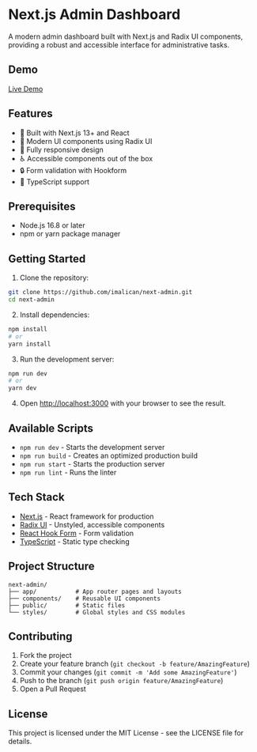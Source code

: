 # Next.js Admin Dashboard

A modern admin dashboard built with Next.js and Radix UI components, providing a robust and accessible interface for administrative tasks.

## Demo

[Live Demo](https://next-admin-imalican.vercel.app)

## Features

- 🚀 Built with Next.js 13+ and React
- 🎨 Modern UI components using Radix UI
- 📱 Fully responsive design
- ♿ Accessible components out of the box
- 🔒 Form validation with Hookform
- 🎯 TypeScript support

## Prerequisites

- Node.js 16.8 or later
- npm or yarn package manager

## Getting Started

1. Clone the repository:

```bash
git clone https://github.com/imalican/next-admin.git
cd next-admin
```

2. Install dependencies:

```bash
npm install
# or
yarn install
```

3. Run the development server:

```bash
npm run dev
# or
yarn dev
```

4. Open [http://localhost:3000](http://localhost:3000) with your browser to see the result.

## Available Scripts

- `npm run dev` - Starts the development server
- `npm run build` - Creates an optimized production build
- `npm run start` - Starts the production server
- `npm run lint` - Runs the linter

## Tech Stack

- [Next.js](https://nextjs.org/) - React framework for production
- [Radix UI](https://www.radix-ui.com/) - Unstyled, accessible components
- [React Hook Form](https://react-hook-form.com/) - Form validation
- [TypeScript](https://www.typescriptlang.org/) - Static type checking

## Project Structure

```
next-admin/
├── app/           # App router pages and layouts
├── components/    # Reusable UI components
├── public/        # Static files
└── styles/        # Global styles and CSS modules
```

## Contributing

1. Fork the project
2. Create your feature branch (`git checkout -b feature/AmazingFeature`)
3. Commit your changes (`git commit -m 'Add some AmazingFeature'`)
4. Push to the branch (`git push origin feature/AmazingFeature`)
5. Open a Pull Request

## License

This project is licensed under the MIT License - see the LICENSE file for details.
